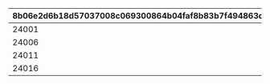 |8b06e2d6b18d57037008c069300864b04faf8b83b7f494863d4aad21774a4774|2e541191f7e03233d9221aa872a47e73e49e7ef1113e498031c5b52f3b13d985|100bfbc97b5ad0808462f11f8f67fba35c03fffc5ddc736d108aa2eca46470e3|97336f0ab794e7c79df84fde0f246fcb278aae63908146bc9e49165174b64aa0|fcd2fe2b1e84fb050d19b31a01ee9825610e2155b262956c2c90f0dbbc18d39e|5d4273d5e02ebde211fd4854fff951915990163be9c44462280ab25b7bdc42e1|efa0db3183500a60cc316c9333e56c236dd26675ad532934eae280dfa5d24899|4310a93288797afd880bc2ec74068132c2d5240cfd449a9b87c367884aa529f4|274e537efadf3246594e3a1ab6256ad81a9736d08a5856c6d6773e9363c881e5|
| --- | --- | --- | --- | --- | --- | --- | --- | --- |
|24001|109001|5000|24003|24005|0|24002|24004|1|
|24006|109001|-1|24008|24010|5001|24007|24009|2|
|24011|109101|5000|24013|24015|0|24012|24017|3|
|24016|109101|-1|24018|24020|5001|24014|24019|4|
